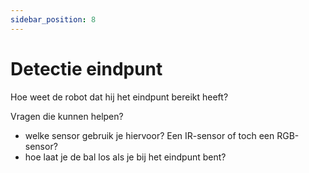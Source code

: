 ```yaml
---
sidebar_position: 8
---
```


# Detectie eindpunt
Hoe weet de robot dat hij het eindpunt bereikt heeft?

Vragen die kunnen helpen?
- welke sensor gebruik je hiervoor? Een IR-sensor of toch een RGB-sensor?
- hoe laat je de bal los als je bij het eindpunt bent?






